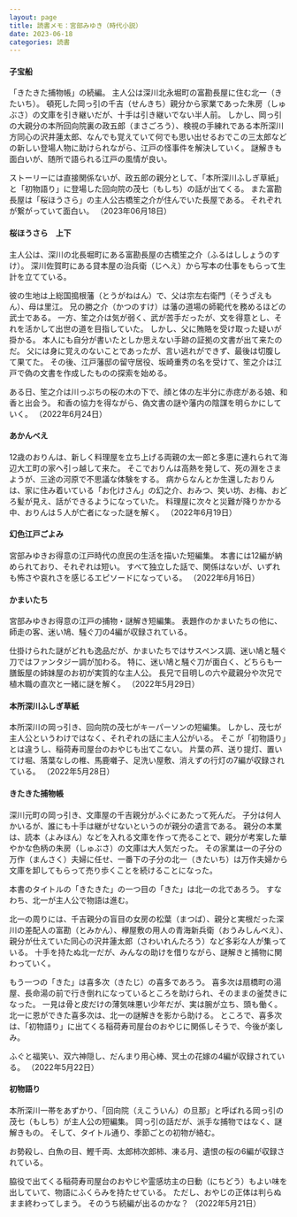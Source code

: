 ```yaml
---
layout: page
title: 読書メモ：宮部みゆき（時代小説）
date: 2023-06-18
categories: 読書
---
```

#### 子宝船

「きたきた捕物帳」の続編。
主人公は深川北永堀町の富勘長屋に住む北一（きたいち）。
頓死した岡っ引の千吉（せんきち）親分から家業であった朱房（しゅぶさ）の文庫を引き継いだが、十手は引き継いでない半人前。
しかし、岡っ引の大親分の本所回向院裏の政五郎（まさごろう）、検視の手練れである本所深川方同心の沢井蓮太郎、なんでも覚えていて何でも思い出せるおでこの三太郎などの新しい登場人物に助けられながら、江戸の怪事件を解決していく。
謎解きも面白いが、随所で語られる江戸の風情が良い。

ストーリーには直接関係ないが、政五郎の親分として、「本所深川ふしぎ草紙」と「初物語り」に登場した回向院の茂七（もしち）の話が出てくる。
また富勘長屋は「桜ほうさら」の主人公古橋笙之介が住んでいた長屋である。
それぞれが繋がっていて面白い。
（2023年06月18日）

#### 桜ほうさら　上下

主人公は、深川の北長堀町にある富勘長屋の古橋笙之介（ふるはししょうのすけ）。
深川佐賀町にある貸本屋の治兵衛（じへえ）から写本の仕事をもらって生計を立てている。

彼の生地は上総国搗根藩（とうがねはん）で、父は宗左右衛門（そうざえもん）、母は里江。
兄の勝之介（かつのすけ）は藩の道場の師範代を務めるほどの武士である。
一方、笙之介は気が弱く、武が苦手だったが、文を得意とし、それを活かして出世の道を目指していた。
しかし、父に賄賂を受け取った疑いが掛かる。
本人にも自分が書いたとしか思えない手跡の証拠の文書が出て来たのだ。
父には身に覚えのないことであったが、言い逃れができず、最後は切腹して果てた。
その後、江戸藩邸の留守居役、坂崎重秀の名を受けて、笙之介は江戸で偽の文書を作成したものの探索を始める。

ある日、笙之介は川っぷちの桜の木の下で、顔と体の左半分に赤痣がある娘、和香と出会う。
和香の協力を得ながら、偽文書の謎や藩内の陰謀を明らかにしていく。
（2022年6月24日）

#### あかんべえ

12歳のおりんは、新しく料理屋を立ち上げる両親の太一郎と多恵に連れられて海辺大工町の家へ引っ越して来た。
そこでおりんは高熱を発して、死の淵をさまようが、三途の河原で不思議な体験をする。
病からなんとか生還したおりんは、家に住み着いている「お化けさん」の幻之介、おみつ、笑い坊、お梅、おどろ髪が見え、話ができるようになっていた。
料理屋に次々と災難が降りかかる中、おりんは５人が亡者になった謎を解く。
（2022年6月19日）

#### 幻色江戸ごよみ

宮部みゆきお得意の江戸時代の庶民の生活を描いた短編集。
本書には12編が納められており、それぞれは短い。
すべて独立した話で、関係はないが、いずれも怖さや哀れさを感じるエピソードになっている。
（2022年6月16日）

#### かまいたち

宮部みゆきお得意の江戸の捕物・謎解き短編集。
表題作のかまいたちの他に、師走の客、迷い鳩、騒ぐ刀の4編が収録されている。

仕掛けられた謎がどれも逸品だが、かまいたちではサスペンス調、迷い鳩と騒ぐ刀ではファンタジー調が加わる。
特に、迷い鳩と騒ぐ刀が面白く、どちらも一膳飯屋の姉妹屋のお初が実質的な主人公。
長兄で目明しの六や蔵親分や次兄で植木職の直次と一緒に謎を解く。
（2022年5月29日）

#### 本所深川ふしぎ草紙

本所深川の岡っ引き、回向院の茂七がキーパーソンの短編集。
しかし、茂七が主人公というわけではなく、それぞれの話に主人公がいる。
そこが「初物語り」とは違うし、稲荷寿司屋台のおやじも出てこない。
片葉の芦、送り提灯、置いてけ堀、落葉なしの椎、馬鹿囃子、足洗い屋敷、消えずの行灯の7編が収録されている。
（2022年5月28日）

#### きたきた捕物帳

深川元町の岡っ引き、文庫屋の千吉親分がふぐにあたって死んだ。
子分は何人かいるが、誰にも十手は継がせないというのが親分の遺言である。
親分の本業は、読本（よみほん）などを入れる文庫を作って売ることで、親分が考案した華やかな色柄の朱房（しゅぶさ）の文庫は大人気だった。
その家業は一の子分の万作（まんさく）夫婦に任せ、一番下の子分の北一（きたいち）は万作夫婦から文庫を卸してもらって売り歩くことを続けることになった。

本書のタイトルの「きたきた」の一つ目の「きた」は北一の北であろう。
すなわち、北一が主人公で物語は進む。

北一の周りには、千吉親分の盲目の女房の松葉（まつば）、親分と実根だった深川の差配人の富勘（とみかん）、欅屋敷の用人の青海新兵衛（おうみしんべえ）、親分が仕えていた同心の沢井蓮太郎（さわいれんたろう）など多彩な人が集っている。
十手を持たぬ北一だが、みんなの助けを借りながら、謎解きと捕物に関わっていく。

もう一つの「きた」は喜多次（きたじ）の喜多であろう。
喜多次は扇橋町の湯屋、長命湯の前で行き倒れになっているところを助けられ、そのままの釜焚きになった。
一見は骨と皮だけの薄気味悪い少年だが、実は腕が立ち、頭も働く。
北一に恩ができた喜多次は、北一の謎解きを影から助ける。
ところで、喜多次は、「初物語り」に出てくる稲荷寿司屋台のおやじに関係しそうで、今後が楽しみ。

ふぐと福笑い、双六神隠し、だんまり用心棒、冥土の花嫁の4編が収録されている。
（2022年5月22日）

#### 初物語り

本所深川一帯をあずかり、「回向院（えこういん）の旦那」と呼ばれる岡っ引の茂七（もしち）が主人公の短編集。
岡っ引の話だが、派手な捕物ではなく、謎解きもの。
そして、タイトル通り、季節ごとの初物が絡む。

お勢殺し、白魚の目、鰹千両、太郎柿次郎柿、凍る月、遺恨の桜の6編が収録されている。

脇役で出てくる稲荷寿司屋台のおやじや霊感坊主の日動（にちどう）もよい味を出していて、物語にふくらみを持たせている。
ただし、おやじの正体は判らぬまま終わってしまう。
そのうち続編が出るのかな？
（2022年5月21日）
